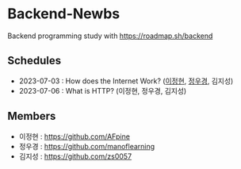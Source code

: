 # Backend-Newbs
Backend programming study with https://roadmap.sh/backend

## Schedules
- 2023-07-03 : How does the Internet Work? ([이정현](https://github.com/manoflearning/backend-newbs/blob/main/AFpine/How%20does%20the%20internet%20work%3F.md), [정우경](https://github.com/manoflearning/backend-newbs/blob/main/manoflearning/How%20does%20the%20internet%20work%3F/How%20does%20the%20internet%20work_%20(Full%20Course)%20Summary%20-%20Google%20Docs.pdf), 김지성)
- 2023-07-06 : What is HTTP? (이정현, 정우경, 김지성)

## Members
- 이정현 : https://github.com/AFpine
- 정우경 : https://github.com/manoflearning
- 김지성 : https://github.com/zs0057
